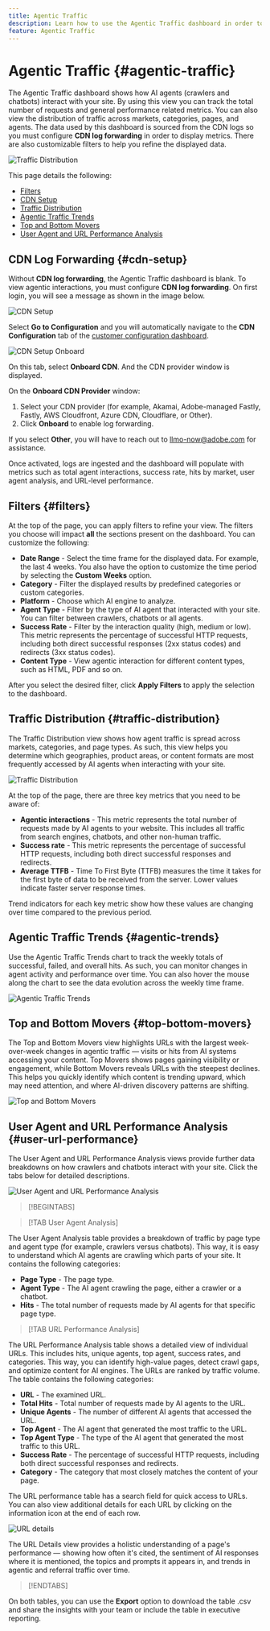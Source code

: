 ```yaml
---
title: Agentic Traffic
description: Learn how to use the Agentic Traffic dashboard in order to see how AI agents interact with your site.
feature: Agentic Traffic
---
```


# Agentic Traffic {#agentic-traffic}

The Agentic Traffic dashboard shows how AI agents (crawlers and chatbots) interact with your site. By using this view you can track the total number of requests and general performance related metrics. You can also view the distribution of traffic across markets, categories, pages, and agents. The data used by this dashboard is sourced from the CDN logs so you must configure **CDN log forwarding** in order to display metrics. There are also customizable filters to help you refine the displayed data.

![Traffic Distribution](/help/dashboards/assets/ag-main.png)

This page details the following:

* [Filters](#filters)
* [CDN Setup](#cdn-setup)
* [Traffic Distribution](#traffic-distribution)
* [Agentic Traffic Trends](#agentic-trends)
* [Top and Bottom Movers](#top-bottom-movers)
* [User Agent and URL Performance Analysis](#user-url-performance)

## CDN Log Forwarding {#cdn-setup}

Without **CDN log forwarding**, the Agentic Traffic dashboard is blank. To view agentic interactions, you must configure **CDN log forwarding**.  On first login, you will see a message as shown in the image below.

![CDN Setup](/help/dashboards/assets/ag-log-forward1.png)

Select **Go to Configuration** and you will automatically navigate to the **CDN Configuration** tab of the [customer configuration dashboard](/help/dashboards/customer-configuration.md).

![CDN Setup Onboard](/help/dashboards/assets/ag-log-forward2.png)

On this tab, select **Onboard CDN**. And the CDN provider window is displayed.

<!-- [CDN Provider](/help/dashboards/assets/ag-log-forward3.png)-->
On the **Onboard CDN Provider** window:

1. Select your CDN provider (for example, Akamai, Adobe-managed Fastly, Fastly, AWS Cloudfront, Azure CDN, Cloudflare, or Other).
2. Click **Onboard** to enable log forwarding.

If you select **Other**, you will have to reach out to llmo-now@adobe.com for assistance.

Once activated, logs are ingested and the dashboard will populate with metrics such as total agent interactions, success rate, hits by market, user agent analysis, and URL-level performance.

## Filters {#filters}

At the top of the page, you can apply filters to refine your view. The filters you choose will impact **all** the sections present on the dashboard. You can customize the following:

* **Date Range** - Select the time frame for the displayed data. For example, the last 4 weeks. You also have the option to customize the time period by selecting the **Custom Weeks** option.
* **Category** - Filter the displayed results by predefined categories or custom categories.
* **Platform** - Choose which AI engine to analyze.
* **Agent Type** - Filter by the type of AI agent that interacted with your site. You can filter between crawlers, chatbots or all agents.
* **Success Rate** - Filter by the interaction quality (high, medium or low). This metric represents the percentage of successful HTTP requests, including both direct successful responses (2xx status codes) and redirects (3xx status codes).
* **Content Type** - View agentic interaction for different content types, such as HTML, PDF and so on.

After you select the desired filter, click **Apply Filters** to apply the selection to the dashboard.

## Traffic Distribution {#traffic-distribution}

The Traffic Distribution view shows how agent traffic is spread across markets, categories, and page types. As such, this view helps you determine which geographies, product areas, or content formats are most frequently accessed by AI agents when interacting with your site.

![Traffic Distribution](/help/dashboards/assets/ag-main.png)

At the top of the page, there are three key metrics that you need to be aware of:

* **Agentic interactions** - This metric represents the total number of requests made by AI agents to your website. This includes all traffic from search engines, chatbots, and other non-human traffic.
* **Success rate** - This metric represents the percentage of successful HTTP requests, including both direct successful responses and redirects.
* **Average TTFB** - Time To First Byte (TTFB) measures the time it takes for the first byte of data to be received from the server. Lower values indicate faster server response times.

Trend indicators for each key metric show how these values are changing over time compared to the previous period.

## Agentic Traffic Trends {#agentic-trends}

Use the Agentic Traffic Trends chart to track the weekly totals of successful, failed, and overall hits. As such, you can monitor changes in agent activity and performance over time. You can also hover the mouse along the chart to see the data evolution across the weekly time frame.

![Agentic Traffic Trends](/help/dashboards/assets/ag-trends.png)

## Top and Bottom Movers {#top-bottom-movers}

The Top and Bottom Movers view highlights URLs with the largest week-over-week changes in agentic traffic — visits or hits from AI systems accessing your content. Top Movers shows pages gaining visibility or engagement, while Bottom Movers reveals URLs with the steepest declines. This helps you quickly identify which content is trending upward, which may need attention, and where AI-driven discovery patterns are shifting.

![Top and Bottom Movers](/help/dashboards/assets/movers.png)

## User Agent and URL Performance Analysis {#user-url-performance}

The User Agent and URL Performance Analysis views provide further data breakdowns on how crawlers and chatbots interact with your site. Click the tabs below for detailed descriptions.

![User Agent and URL Performance Analysis](/help/dashboards/assets/user-agent.png)

>[!BEGINTABS]

>[!TAB User Agent Analysis]

The User Agent Analysis table provides a breakdown of traffic by page type and agent type (for example, crawlers versus chatbots). This way, it is easy to understand which AI agents are crawling which parts of your site. It contains the following categories:

* **Page Type** - The page type.
* **Agent Type** - The AI agent crawling the page, either a crawler or a chatbot.
* **Hits** - The total number of requests made by AI agents for that specific page type.

>[!TAB URL Performance Analysis]

The URL Performance Analysis table shows a detailed view of individual URLs. This includes hits, unique agents, top agent, success rates, and categories. This way, you can identify high-value pages, detect crawl gaps, and optimize content for AI engines. The URLs are ranked by traffic volume. The table contains the following categories:

* **URL** - The examined URL.
* **Total Hits** - Total number of requests made by AI agents to the URL.
* **Unique Agents** - The number of different AI agents that accessed the URL.
* **Top Agent** - The AI agent that generated the most traffic to the URL.
* **Top Agent Type** - The type of the AI agent that generated the most traffic to this URL.
* **Success Rate** - The percentage of successful HTTP requests, including both direct successful responses and redirects.
* **Category** - The category that most closely matches the content of your page.

The URL performance table has a search field for quick access to URLs. You can also view additional details for each URL by clicking on the information icon at the end of each row.

![URL details](/help/dashboards/assets/details.png)

The URL Details view provides a holistic understanding of a page's performance — showing how often it's cited, the sentiment of AI responses where it is mentioned, the topics and prompts it appears in, and trends in agentic and referral traffic over time.

>[!ENDTABS]

On both tables, you can use the **Export** option to download the table .csv and share the insights with your team or include the table in executive reporting.
